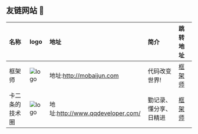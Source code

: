 ## 友链网站 :100:

| 名称 | logo | 地址 | 简介 | 跳转地址 |
|:---|:---|:---|:---|:---|
| 框架师 | ![logo](https://mobaijun8.cn/medias/avatar.jpg ':size=100') | 地址:http://mobaijun.com | 代码改变世界! | [框架师](http://mobaijun.com) |
| 卡二条的技术圈 | ![logo](http://www.qqdeveloper.com/images/avatar.jpg ':size=100') | 地址:http://www.qqdeveloper.com/ | 勤记录、懂分享、日精进 | [框架师](http://www.qqdeveloper.com/) |